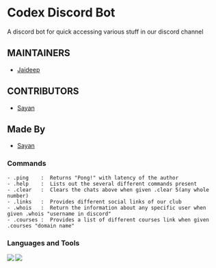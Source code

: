 # Codex Discord Bot

   A discord bot for quick accessing various stuff in our discord channel

## MAINTAINERS
   - [Jaideep](https://github.com/Jaideep-C)

## CONTRIBUTORS
   - [Sayan](https://github.com/sayand0122)

## Made By
   - [Sayan](https://github.com/sayand0122)

### Commands
    - .ping    :  Returns "Pong!" with latency of the author
    - .help    :  Lists out the several different commands present
    - .clear   :  Clears the chats above when given .clear 5(any whole number)
    - .links   :  Provides different social links of our club
    - .whois   :  Return the information about any specific user when given .whois "username in discord"
    - .courses :  Provides a list of different courses link when given .courses "domain name"

### Languages and Tools

<img align="left" src="https://img.shields.io/badge/git%20-%23F05033.svg?&style=for-the-badge&logo=git&logoColor=white"/>
<img align="left" src="https://img.shields.io/badge/python%20-%2314354C.svg?&style=for-the-badge&logo=python&logoColor=white"/>

